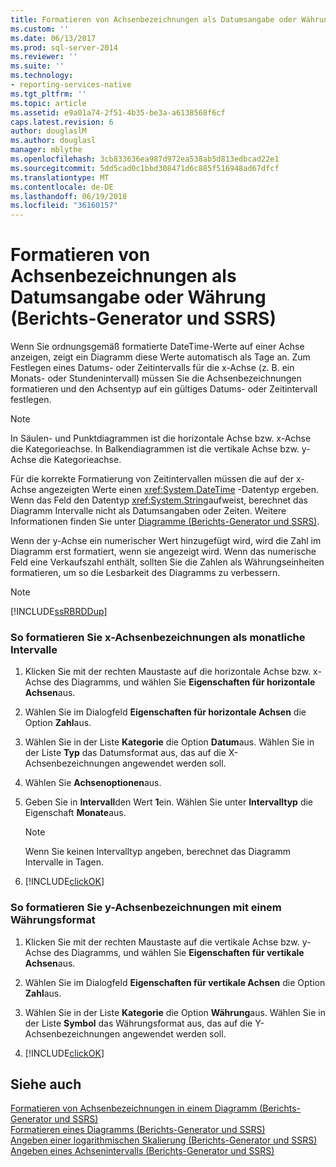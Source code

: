 ```yaml
---
title: Formatieren von Achsenbezeichnungen als Datumsangabe oder Währung (Berichts-Generator und SSRS) | Microsoft-Dokumentation
ms.custom: ''
ms.date: 06/13/2017
ms.prod: sql-server-2014
ms.reviewer: ''
ms.suite: ''
ms.technology:
- reporting-services-native
ms.tgt_pltfrm: ''
ms.topic: article
ms.assetid: e9a01a74-2f51-4b35-be3a-a6138568f6cf
caps.latest.revision: 6
author: douglaslM
ms.author: douglasl
manager: mblythe
ms.openlocfilehash: 3cb833636ea987d972ea538ab5d813edbcad22e1
ms.sourcegitcommit: 5dd5cad0c1bbd308471d6c885f516948ad67dfcf
ms.translationtype: MT
ms.contentlocale: de-DE
ms.lasthandoff: 06/19/2018
ms.locfileid: "36160157"
---
```

# <a name="format-axis-labels-as-dates-or-currencies-report-builder-and-ssrs"></a>Formatieren von Achsenbezeichnungen als Datumsangabe oder Währung (Berichts-Generator und SSRS)
  Wenn Sie ordnungsgemäß formatierte DateTime-Werte auf einer Achse anzeigen, zeigt ein Diagramm diese Werte automatisch als Tage an. Zum Festlegen eines Datums- oder Zeitintervalls für die x-Achse (z. B. ein Monats- oder Stundenintervall) müssen Sie die Achsenbezeichnungen formatieren und den Achsentyp auf ein gültiges Datums- oder Zeitintervall festlegen.  
  
> [!NOTE]  
>  In Säulen- und Punktdiagrammen ist die horizontale Achse bzw. x-Achse die Kategorieachse. In Balkendiagrammen ist die vertikale Achse bzw. y-Achse die Kategorieachse.  
  
 Für die korrekte Formatierung von Zeitintervallen müssen die auf der x-Achse angezeigten Werte einen <xref:System.DateTime> -Datentyp ergeben. Wenn das Feld den Datentyp <xref:System.String>aufweist, berechnet das Diagramm Intervalle nicht als Datumsangaben oder Zeiten. Weitere Informationen finden Sie unter [Diagramme &#40;Berichts-Generator und SSRS&#41;](charts-report-builder-and-ssrs.md).  
  
 Wenn der y-Achse ein numerischer Wert hinzugefügt wird, wird die Zahl im Diagramm erst formatiert, wenn sie angezeigt wird. Wenn das numerische Feld eine Verkaufszahl enthält, sollten Sie die Zahlen als Währungseinheiten formatieren, um so die Lesbarkeit des Diagramms zu verbessern.  
  
> [!NOTE]  
>  [!INCLUDE[ssRBRDDup](../../includes/ssrbrddup-md.md)]  
  
### <a name="to-format-x-axis-labels-as-monthly-intervals"></a>So formatieren Sie x-Achsenbezeichnungen als monatliche Intervalle  
  
1.  Klicken Sie mit der rechten Maustaste auf die horizontale Achse bzw. x-Achse des Diagramms, und wählen Sie **Eigenschaften für horizontale Achsen**aus.  
  
2.  Wählen Sie im Dialogfeld **Eigenschaften für horizontale Achsen** die Option **Zahl**aus.  
  
3.  Wählen Sie in der Liste **Kategorie** die Option **Datum**aus. Wählen Sie in der Liste **Typ** das Datumsformat aus, das auf die X-Achsenbezeichnungen angewendet werden soll.  
  
4.  Wählen Sie **Achsenoptionen**aus.  
  
5.  Geben Sie in **Intervall**den Wert **1**ein. Wählen Sie unter **Intervalltyp** die Eigenschaft **Monate**aus.  
  
    > [!NOTE]  
    >  Wenn Sie keinen Intervalltyp angeben, berechnet das Diagramm Intervalle in Tagen.  
  
6.  [!INCLUDE[clickOK](../../includes/clickok-md.md)]  
  
### <a name="to-format-y-axis-labels-using-a-currency-format"></a>So formatieren Sie y-Achsenbezeichnungen mit einem Währungsformat  
  
1.  Klicken Sie mit der rechten Maustaste auf die vertikale Achse bzw. y-Achse des Diagramms, und wählen Sie **Eigenschaften für vertikale Achsen**aus.  
  
2.  Wählen Sie im Dialogfeld **Eigenschaften für vertikale Achsen** die Option **Zahl**aus.  
  
3.  Wählen Sie in der Liste **Kategorie** die Option **Währung**aus. Wählen Sie in der Liste **Symbol** das Währungsformat aus, das auf die Y-Achsenbezeichnungen angewendet werden soll.  
  
4.  [!INCLUDE[clickOK](../../includes/clickok-md.md)]  
  
## <a name="see-also"></a>Siehe auch  
 [Formatieren von Achsenbezeichnungen in einem Diagramm &#40;Berichts-Generator und SSRS&#41;](formatting-axis-labels-on-a-chart-report-builder-and-ssrs.md)   
 [Formatieren eines Diagramms &#40;Berichts-Generator und SSRS&#41;](formatting-a-chart-report-builder-and-ssrs.md)   
 [Angeben einer logarithmischen Skalierung (Berichts-Generator und SSRS)](specify-a-logarithmic-scale-report-builder-and-ssrs.md)   
 [Angeben eines Achsenintervalls &#40;Berichts-Generator und SSRS&#41;](specify-an-axis-interval-report-builder-and-ssrs.md)  
  
  